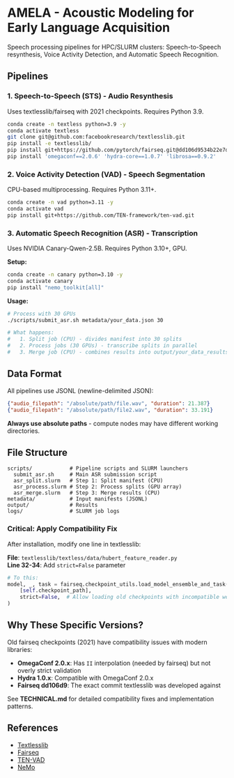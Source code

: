 # AMELA - Acoustic Modeling for Early Language Acquisition

Speech processing pipelines for HPC/SLURM clusters: Speech-to-Speech resynthesis, Voice Activity Detection, and Automatic Speech Recognition.

## Pipelines

### 1. Speech-to-Speech (STS) - Audio Resynthesis
Uses textlesslib/fairseq with 2021 checkpoints. Requires Python 3.9.

```bash
conda create -n textless python=3.9 -y
conda activate textless
git clone git@github.com:facebookresearch/textlesslib.git
pip install -e textlesslib/
pip install git+https://github.com/pytorch/fairseq.git@dd106d9534b22e7db859a6b87ffd7780c38341f8
pip install 'omegaconf==2.0.6' 'hydra-core==1.0.7' 'librosa==0.9.2'
```

### 2. Voice Activity Detection (VAD) - Speech Segmentation
CPU-based multiprocessing. Requires Python 3.11+.

```bash
conda create -n vad python=3.11 -y
conda activate vad
pip install git+https://github.com/TEN-framework/ten-vad.git
```

### 3. Automatic Speech Recognition (ASR) - Transcription
Uses NVIDIA Canary-Qwen-2.5B. Requires Python 3.10+, GPU.

**Setup:**
```bash
conda create -n canary python=3.10 -y
conda activate canary
pip install "nemo_toolkit[all]"
```

**Usage:**
```bash
# Process with 30 GPUs
./scripts/submit_asr.sh metadata/your_data.json 30

# What happens:
#   1. Split job (CPU) - divides manifest into 30 splits
#   2. Process jobs (30 GPUs) - transcribe splits in parallel
#   3. Merge job (CPU) - combines results into output/your_data_results.json
```

## Data Format

All pipelines use JSONL (newline-delimited JSON):
```json
{"audio_filepath": "/absolute/path/file.wav", "duration": 21.387}
{"audio_filepath": "/absolute/path/file2.wav", "duration": 33.191}
```

**Always use absolute paths** - compute nodes may have different working directories.

## File Structure

```
scripts/            # Pipeline scripts and SLURM launchers
  submit_asr.sh     # Main ASR submission script
  asr_split.slurm   # Step 1: Split manifest (CPU)
  asr_process.slurm # Step 2: Process splits (GPU array)
  asr_merge.slurm   # Step 3: Merge results (CPU)
metadata/           # Input manifests (JSONL)
output/             # Results
logs/               # SLURM job logs
```

### Critical: Apply Compatibility Fix

After installation, modify one line in textlesslib:

**File**: `textlesslib/textless/data/hubert_feature_reader.py`  
**Line 32-34**: Add `strict=False` parameter

```python
# To this:
model, _, task = fairseq.checkpoint_utils.load_model_ensemble_and_task(
    [self.checkpoint_path],
    strict=False,  # Allow loading old checkpoints with incompatible weights
)
```

## Why These Specific Versions?

Old fairseq checkpoints (2021) have compatibility issues with modern libraries:

- **OmegaConf 2.0.x**: Has `II` interpolation (needed by fairseq) but not overly strict validation
- **Hydra 1.0.x**: Compatible with OmegaConf 2.0.x
- **Fairseq dd106d9**: The exact commit textlesslib was developed against

See **TECHNICAL.md** for detailed compatibility fixes and implementation patterns.


## References

- [Textlesslib](https://github.com/facebookresearch/textlesslib)
- [Fairseq](https://github.com/pytorch/fairseq)
- [TEN-VAD](https://github.com/TEN-framework/ten-vad)
- [NeMo](https://github.com/NVIDIA/NeMo)
